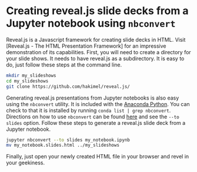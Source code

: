 #  Creating reveal.js slide decks from a Jupyter notebook using `nbconvert`

Reveal.js is a Javascript framework for creating slide decks in HTML.  Visit [Reveal.js - The HTML Presentation Framework] for an impressive demonstration of its capabilities.  First, you will need to create a directory for your slide shows.  It needs to have reveal.js as a subdirectory.  It is easy to do, just follow these steps at the command line.

```bash
mkdir my_slideshows
cd my_slideshows
git clone https://github.com/hakimel/reveal.js/
```

Generating reveal.js presentations from Jupyter notebooks is also easy using the `nbconvert` utility.  It is included with the [Anaconda Python](https://www.anaconda.com/).  You can check to that it is installed by running `conda list | grep nbconvert`.  Directions on how to use `nbconvert` can be found [here](https://ipython.org/ipython-doc/3/notebook/nbconvert.html) and see the `--to slides` option.  Follow these steps to generate a reveal.js slide deck from a Jupyter notebook.

```bash
jupyter nbconvert --to slides my_notebook.ipynb
mv my_notebook.slides.html ../my_slideshows
```

Finally, just open your newly created HTML file in your browser and revel in your geekiness.
